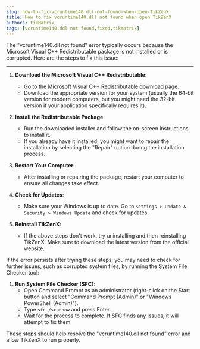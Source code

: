 ```yaml
---
slug: how-to-fix-vcruntime140.dll-not-found-when-open-TikZenX
title: How to fix vcruntime140.dll not found when open TikZenX
authors: tikMatrix
tags: [vcruntime140.ddl not found,fixed,tikmatrix]
---
```


The "vcruntime140.dll not found" error typically occurs because the Microsoft Visual C++ Redistributable package is not installed or is corrupted. Here are the steps to fix this issue:
<!--truncate-->
---

1. **Download the Microsoft Visual C++ Redistributable**:
   - Go to the [Microsoft Visual C++ Redistributable download page](https://support.microsoft.com/en-us/help/2977003/the-latest-supported-visual-c-downloads).
   - Download the appropriate version for your system (usually the 64-bit version for modern computers, but you might need the 32-bit version if your application specifically requires it).

2. **Install the Redistributable Package**:
   - Run the downloaded installer and follow the on-screen instructions to install it.
   - If you already have it installed, you might want to repair the installation by selecting the "Repair" option during the installation process.

3. **Restart Your Computer**:
   - After installing or repairing the package, restart your computer to ensure all changes take effect.

4. **Check for Updates**:
   - Make sure your Windows is up to date. Go to `Settings > Update & Security > Windows Update` and check for updates.

5. **Reinstall TikZenX**:
   - If the above steps don't work, try uninstalling and then reinstalling TikZenX. Make sure to download the latest version from the official website.

If the error persists after trying these steps, you may need to check for further issues, such as corrupted system files, by running the System File Checker tool:

1. **Run System File Checker (SFC)**:
   - Open Command Prompt as an administrator (right-click on the Start button and select "Command Prompt (Admin)" or "Windows PowerShell (Admin)").
   - Type `sfc /scannow` and press Enter.
   - Wait for the process to complete. If SFC finds any issues, it will attempt to fix them.

These steps should help resolve the "vcruntime140.dll not found" error and allow TikZenX to run properly.
